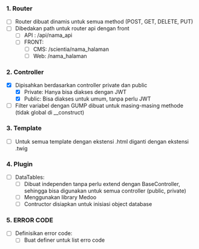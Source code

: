 ### 1. Router
  - [ ] Router dibuat dinamis untuk semua method (POST, GET, DELETE, PUT)
  - [ ] Dibedakan path untuk router api dengan front
    - [ ] API : /api/nama_api
    - [ ] FRONT:
      - [ ] CMS: /scientia/nama_halaman
      - [ ] Web: /nama_halaman

### 2. Controller
  - [x] Dipisahkan berdasarkan controller private dan public
    - [x] Private: Hanya bisa diakses dengan JWT
    - [x] Public: Bisa diakses untuk umum, tanpa perlu JWT
  - [ ] Filter variabel dengan GUMP dibuat untuk masing-masing methode (tidak global di __construct)

### 3. Template
  - [ ] Untuk semua template dengan ekstensi .html diganti dengan ekstensi .twig

### 4. Plugin
  - [ ] DataTables:
    - [ ] Dibuat independen tanpa perlu extend dengan BaseController, sehingga bisa digunakan untuk semua controller (public, private)
    - [ ] Menggunakan library Medoo
    - [ ] Contructor disiapkan untuk inisiasi object database

### 5. ERROR CODE
  - [ ] Definisikan error code:
    - [ ] Buat definer untuk list erro code
